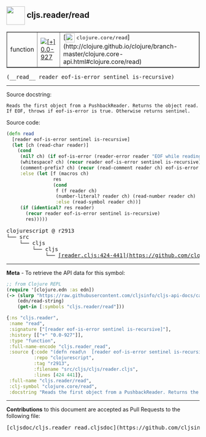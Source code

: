 ## <img width="48px" valign="middle" src="http://i.imgur.com/Hi20huC.png"> cljs.reader/read

 <table border="1">
<tr>

<td>function</td>
<td><a href="https://github.com/cljsinfo/cljs-api-docs/tree/0.0-927"><img valign="middle" alt="[+] 0.0-927" src="https://img.shields.io/badge/+-0.0--927-lightgrey.svg"></a> </td>
<td>
[<img height="24px" valign="middle" src="http://i.imgur.com/1GjPKvB.png"> <samp>clojure.core/read</samp>](http://clojure.github.io/clojure/branch-master/clojure.core-api.html#clojure.core/read)
</td>
</tr>
</table>

 <samp>
(__read__ reader eof-is-error sentinel is-recursive)<br>
</samp>

---




Source docstring:

```
Reads the first object from a PushbackReader. Returns the object read.
If EOF, throws if eof-is-error is true. Otherwise returns sentinel.
```

Source code:

```clj
(defn read
  [reader eof-is-error sentinel is-recursive]
  (let [ch (read-char reader)]
    (cond
     (nil? ch) (if eof-is-error (reader-error reader "EOF while reading") sentinel)
     (whitespace? ch) (recur reader eof-is-error sentinel is-recursive)
     (comment-prefix? ch) (recur (read-comment reader ch) eof-is-error sentinel is-recursive)
     :else (let [f (macros ch)
                 res
                 (cond
                  f (f reader ch)
                  (number-literal? reader ch) (read-number reader ch)
                  :else (read-symbol reader ch))]
     (if (identical? res reader)
       (recur reader eof-is-error sentinel is-recursive)
       res)))))
```

 <pre>
clojurescript @ r2913
└── src
    └── cljs
        └── cljs
            └── <ins>[reader.cljs:424-441](https://github.com/clojure/clojurescript/blob/r2913/src/cljs/cljs/reader.cljs#L424-L441)</ins>
</pre>


---

__Meta__ - To retrieve the API data for this symbol:

```clj
;; from Clojure REPL
(require '[clojure.edn :as edn])
(-> (slurp "https://raw.githubusercontent.com/cljsinfo/cljs-api-docs/catalog/cljs-api.edn")
    (edn/read-string)
    (get-in [:symbols "cljs.reader/read"]))
```

```clj
{:ns "cljs.reader",
 :name "read",
 :signature ["[reader eof-is-error sentinel is-recursive]"],
 :history [["+" "0.0-927"]],
 :type "function",
 :full-name-encode "cljs.reader_read",
 :source {:code "(defn read\n  [reader eof-is-error sentinel is-recursive]\n  (let [ch (read-char reader)]\n    (cond\n     (nil? ch) (if eof-is-error (reader-error reader \"EOF while reading\") sentinel)\n     (whitespace? ch) (recur reader eof-is-error sentinel is-recursive)\n     (comment-prefix? ch) (recur (read-comment reader ch) eof-is-error sentinel is-recursive)\n     :else (let [f (macros ch)\n                 res\n                 (cond\n                  f (f reader ch)\n                  (number-literal? reader ch) (read-number reader ch)\n                  :else (read-symbol reader ch))]\n     (if (identical? res reader)\n       (recur reader eof-is-error sentinel is-recursive)\n       res)))))",
          :repo "clojurescript",
          :tag "r2913",
          :filename "src/cljs/cljs/reader.cljs",
          :lines [424 441]},
 :full-name "cljs.reader/read",
 :clj-symbol "clojure.core/read",
 :docstring "Reads the first object from a PushbackReader. Returns the object read.\nIf EOF, throws if eof-is-error is true. Otherwise returns sentinel."}

```

---

__Contributions__ to this document are accepted as Pull Requests to the following file:

 <pre>
[cljsdoc/cljs.reader_read.cljsdoc](https://github.com/cljsinfo/cljs-api-docs/blob/master/cljsdoc/cljs.reader_read.cljsdoc)
</pre>

